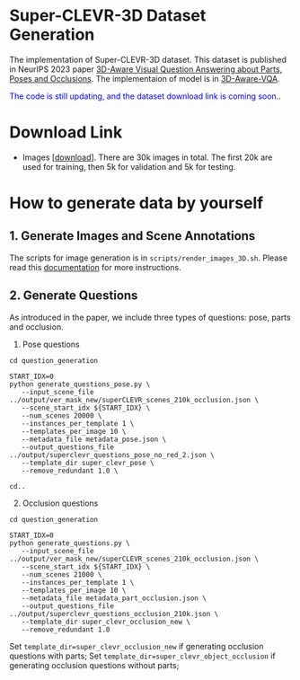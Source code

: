 # Super-CLEVR-3D Dataset Generation

The implementation of Super-CLEVR-3D dataset. This dataset is published in NeurIPS 2023 paper [3D-Aware Visual Question Answering about Parts, Poses and Occlusions](https://arxiv.org/abs/2310.17914). The implementaion of model is in [3D-Aware-VQA](https://github.com/XingruiWang/3D-Aware-VQA). 

<span style="color:blue">The code is still updating, and the dataset download link is coming soon.</span>.

# Download Link

- Images \[[download](https://www.cs.jhu.edu/~xwang378/share/Super-CLEVR-3D/images.zip)\]. There are 30k images in total. The first 20k are used for training, then 5k for validation and 5k for testing.



# How to generate data by yourself

## 1. Generate Images and Scene Annotations

The scripts for image generation is in `scripts/render_images_3D.sh`. Please read this [documentation](https://github.com/XingruiWang/superclevr-3D-question/blob/main/image_generation/README.md) for more instructions.


## 2. Generate Questions

As introduced in the paper, we include three types of questions: pose, parts and occlusion.

1. Pose questions

```
cd question_generation

START_IDX=0
python generate_questions_pose.py \
   --input_scene_file ../output/ver_mask_new/superCLEVR_scenes_210k_occlusion.json \
   --scene_start_idx ${START_IDX} \
   --num_scenes 20000 \
   --instances_per_template 1 \
   --templates_per_image 10 \
   --metadata_file metadata_pose.json \
   --output_questions_file ../output/superclevr_questions_pose_no_red_2.json \
   --template_dir super_clevr_pose \
   --remove_redundant 1.0 \

cd..

```
2. Occlusion questions

```
cd question_generation

START_IDX=0
python generate_questions.py \
   --input_scene_file ../output/ver_mask_new/superCLEVR_scenes_210k_occlusion.json \
   --scene_start_idx ${START_IDX} \
   --num_scenes 21000 \
   --instances_per_template 1 \
   --templates_per_image 10 \
   --metadata_file metadata_part_occlusion.json \
   --output_questions_file ../output/superclevr_questions_occlusion_210k.json \
   --template_dir super_clevr_occlusion_new \
   --remove_redundant 1.0

```
Set `template_dir=super_clevr_occlusion_new` if generating occlusion questions with parts; Set `template_dir=super_clevr_object_occlusion` if generating occlusion questions without parts; 
